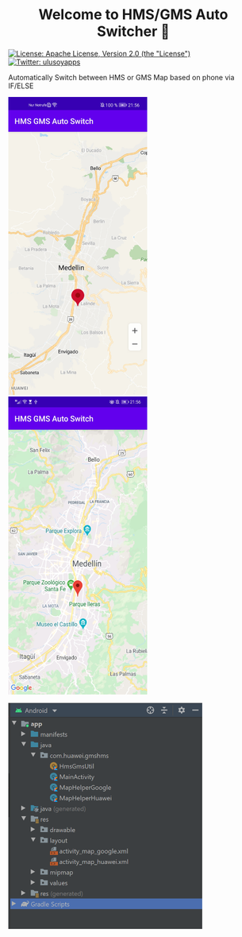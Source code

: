 <h1 align="center">Welcome to HMS/GMS Auto Switcher 👋</h1>
<p>
  <a href="http://www.apache.org/licenses/LICENSE-2.0" target="_blank">
    <img alt="License: Apache License, Version 2.0 (the &#34;License&#34;)" src="https://img.shields.io/badge/License-Apache License, Version 2.0 (the &#34;License&#34;)-yellow.svg" />
  </a>
  <a href="https://twitter.com/zanteskuan" target="_blank">
    <img alt="Twitter: ulusoyapps" src="https://img.shields.io/twitter/follow/zanteskuan.svg?style=social" />
  </a>
</p>
Automatically Switch between HMS or GMS Map based on phone via IF/ELSE

<p float="left">
<img src="Screenshots/gms.jpg" width="280" height="600">
<img src="Screenshots/hms.jpg" width="280" height="600">
</p>
<img src="Screenshots/classes.PNG" width="391" height="455">



